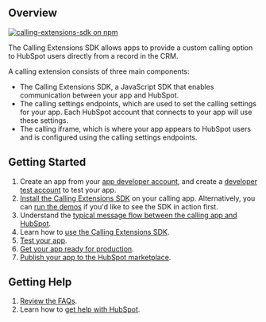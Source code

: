 ## Overview

[![calling-extensions-sdk on npm](https://img.shields.io/npm/v/@hubspot/calling-extensions-sdk.svg?style=flat-square)](http://npmjs.com/@hubspot/calling-extensions-sdk)

The Calling Extensions SDK allows apps to provide a custom calling option to HubSpot users directly from a record in the CRM.

A calling extension consists of three main components:

- The Calling Extensions SDK, a JavaScript SDK that enables communication between your app and HubSpot.
- The calling settings endpoints, which are used to set the calling settings for your app. Each HubSpot account that connects to your app will use these settings.
- The calling iframe, which is where your app appears to HubSpot users and is configured using the calling settings endpoints.

## Getting Started

1. Create an app from your [app developer account](https://developers.hubspot.com/docs/api/account-types#app-developer-accounts), and create a [developer test account](https://developers.hubspot.com/docs/api/account-types#developer-test-accounts) to test your app.
2. [Install the Calling Extensions SDK](https://developers.hubspot.com/docs/api/crm/extensions/calling-sdk#install-the-calling-extensions-sdk-on-your-calling-app) on your calling app. Alternatively, you can [run the demos](https://developers.hubspot.com/docs/api/crm/extensions/calling-sdk#run-the-demo-calling-app) if you'd like to see the SDK in action first.
3. Understand the [typical message flow between the calling app and HubSpot](https://developers.hubspot.com/docs/api/crm/extensions/calling-sdk#typical-message-flow-between-the-calling-app-and-hubspot).
4. Learn how to [use the Calling Extensions SDK](https://developers.hubspot.com/docs/api/crm/extensions/calling-sdk#using-the-calling-extensions-sdk).
5. [Test your app](https://developers.hubspot.com/docs/api/crm/extensions/calling-sdk#test-your-app).
6. [Get your app ready for production](https://developers.hubspot.com/docs/api/crm/extensions/calling-sdk#get-your-app-ready-for-production).
7. [Publish your app to the HubSpot marketplace](https://developers.hubspot.com/docs/api/crm/extensions/calling-sdk#publish-your-calling-app-to-the-hubspot-marketplace).

## Getting Help

1. [Review the FAQs](https://developers.hubspot.com/docs/api/crm/extensions/calling-sdk#calling-sdk-frequently-asked-questions).
2. Learn how to [get help with HubSpot](https://knowledge.hubspot.com/help-and-resources/get-help-with-hubspot?_gl=1*7nomik*_gcl_au*OTQ3MjgyMDk4LjE3MzA4MzkyOTE.*_ga*MjA4MzEyMjM0Mi4xNzMwODM5Mjkx*_ga_LXTM6CQ0XK*MTczMTQyOTg1Mi40LjEuMTczMTQzMDQ1My42MC4wLjA.&_ga=2.181003488.658339848.1731429852-2083122342.1730839291).
